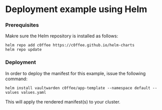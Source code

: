 # Deployment example using Helm

### Prerequisites

Makre sure the Helm repository is installed as follows:

```console
helm repo add c0ffee https://c0ffee.github.io/helm-charts
helm repo update
```

### Deployment

In order to deploy the manifest for this example, issue the
following command:

```console
helm install vaultwarden c0ffee/app-template --namespace default --values values.yaml
```

This will apply the rendered manifest(s) to your cluster.
